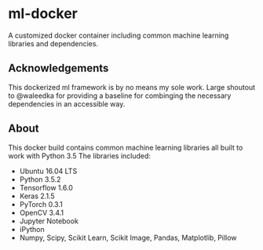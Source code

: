 # ml-docker
A customized docker container including common machine learning libraries and dependencies. 

## Acknowledgements
This dockerized ml framework is by no means my sole work. Large shoutout to @waleedka for 
providing a baseline for combinging the necessary dependencies in an accessible way.

## About
This docker build contains common machine learning libraries all built to work with Python 3.5
The libraries included:

- Ubuntu 16.04 LTS
- Python 3.5.2
- Tensorflow 1.6.0
- Keras 2.1.5
- PyTorch 0.3.1
- OpenCV 3.4.1
- Jupyter Notebook
- iPython
- Numpy, Scipy, Scikit Learn, Scikit Image, Pandas, Matplotlib, Pillow

